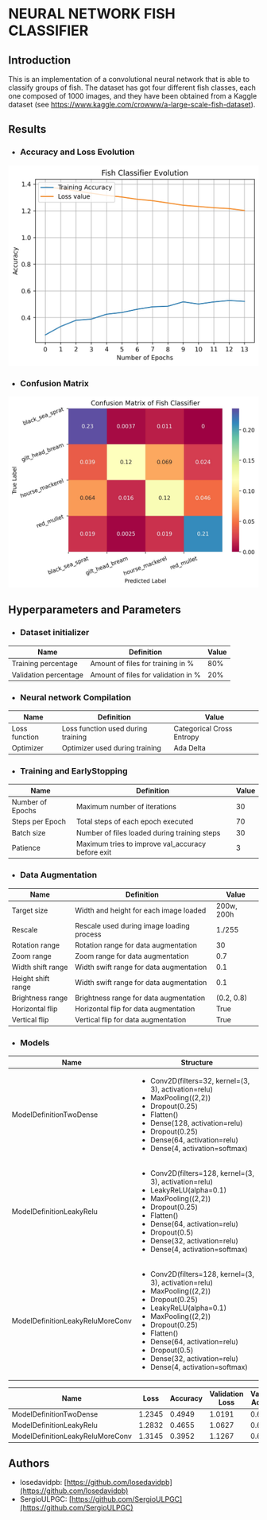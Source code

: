 # NEURAL NETWORK FISH CLASSIFIER

## Introduction

This is an implementation of a convolutional neural network that is able to classify groups of fish.
The dataset has got four different fish classes, each one composed of 1000 images, and they have been
obtained from a Kaggle dataset (see https://www.kaggle.com/crowww/a-large-scale-fish-dataset).

## Results

* ### Accuracy and Loss Evolution

![Accuracy and Loss Evolution](images/plot_accuracy_loss.jpg "Accuracy and Loss Evolution")

* ### Confusion Matrix

![Confusion Matrix](images/plot_confusion_matrix.jpg "Confusion Matrix")

## Hyperparameters and Parameters

* ### Dataset initializer
  
| Name  | Definition | Value |
| ----  | ---------- | ----- | 
| Training percentage | Amount of files for training in % | 80% |
| Validation percentage | Amount of files for validation in % | 20% |

* ### Neural network Compilation

| Name  | Definition | Value |
| ----  | ---------- | ----- |
| Loss function | Loss function used during training | Categorical Cross Entropy |
| Optimizer | Optimizer used during training | Ada Delta |

* ### Training and EarlyStopping

| Name  | Definition | Value |
| ----  | ---------- | ----- |
| Number of Epochs | Maximum number of iterations | 30 |
| Steps per Epoch  | Total steps of each epoch executed | 70 |
| Batch size | Number of files loaded during training steps | 30 |
| Patience   | Maximum tries to improve val_accuracy before exit | 3 |

* ### Data Augmentation

| Name  | Definition | Value |
| ----  | ---------- | ----- |
| Target size | Width and height for each image loaded | 200w, 200h |
| Rescale | Rescale used during image loading process | 1./255 |
| Rotation range | Rotation range for data augmentation | 30 |
| Zoom range | Zoom range for data augmentation | 0.7 |
| Width shift range | Width swift range for data augmentation | 0.1 | 
| Height shift range | Width swift range for data augmentation | 0.1 |
| Brightness range | Brightness range for data augmentation | (0.2, 0.8) |
| Horizontal flip | Horizontal flip for data augmentation | True |
| Vertical flip | Vertical flip for data augmentation | True |

* ### Models

| Name | Structure |
| ---- | --------- |
| ModelDefinitionTwoDense | <ul><li>Conv2D(filters=32, kernel=(3, 3), activation=relu)</li> <li>MaxPooling((2,2))</li> <li>Dropout(0.25)</li> <li>Flatten()</li> <li>Dense(128, activation=relu)</li> <li>Dropout(0.25)</li> <li>Dense(64, activation=relu)</li> <lI>Dense(4, activation=softmax)</li></ul> |
| ModelDefinitionLeakyRelu | <ul><li>Conv2D(filters=128, kernel=(3, 3), activation=relu)</li> <li>LeakyReLU(alpha=0.1)</li> <li>MaxPooling((2,2))</li> <li>Dropout(0.25)</li> <li>Flatten()</li> <li>Dense(64, activation=relu)</li> <li>Dropout(0.5)</li> <li>Dense(32, activation=relu)</li> <li>Dense(4, activation=softmax)</li></ul> |
| ModelDefinitionLeakyReluMoreConv | <ul><li>Conv2D(filters=128, kernel=(3, 3), activation=relu)</li> <li>MaxPooling((2,2))</li> <li>Dropout(0.25)</li> <li>LeakyReLU(alpha=0.1)</li> <li>MaxPooling((2,2))</li> <li>Dropout(0.25)</li> <li>Flatten()</li> <li>Dense(64, activation=relu)</li> <li>Dropout(0.5)</li> <li>Dense(32, activation=relu)</li> <li>Dense(4, activation=softmax)</li></ul> |

| Name | Loss | Accuracy | Validation Loss | Validation Accuracy |
| ---- | ---- | -------- | --------------- | ------------------- |
| ModelDefinitionTwoDense | 1.2345 | 0.4949 | 1.0191 | 0.6875 |
| ModelDefinitionLeakyRelu | 1.2832 | 0.4655 | 1.0627 | 0.6625 |
| ModelDefinitionLeakyReluMoreConv  | 1.3145 | 0.3952 | 1.1267 | 0.6525 |

## Authors

- losedavidpb: [https://github.com/losedavidpb](https://github.com/losedavidpb)
- SergioULPGC: [https://github.com/SergioULPGC](https://github.com/SergioULPGC)
